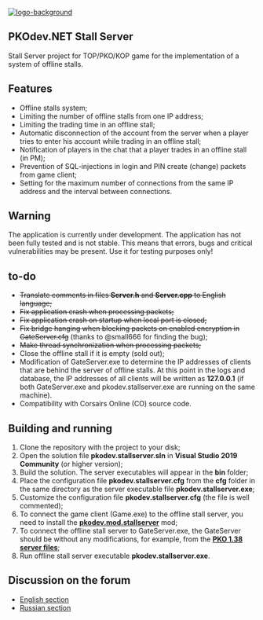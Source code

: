 [![logo-background](https://user-images.githubusercontent.com/3164064/163711104-29410e0d-3c86-411a-9319-9ffeaa62abb8.png)](http://pkodev.net "PKOdev.NET")

## PKOdev.NET Stall Server
Stall Server project for TOP/PKO/KOP game for the implementation of a system of offline stalls.

## Features
* Offline stalls system;
* Limiting the number of offline stalls from one IP address;
* Limiting the trading time in an offline stall;
* Automatic disconnection of the account from the server when a player tries to enter his account while trading in an offline stall;
* Notification of players in the chat that a player trades in an offline stall (in PM);
* Prevention of SQL-injections in login and PIN create (change) packets from game client;
* Setting for the maximum number of connections from the same IP address and the interval between connections.

## Warning
The application is currently under development. The application has not been fully tested and is not stable. This means that errors, bugs and critical vulnerabilities may be present. Use it for testing purposes only!

## to-do
* ~~Translate comments in files **Server.h** and **Server.cpp** to English language;~~
* ~~Fix application crash when processing packets;~~
* ~~Fix application crash on startup when local port is closed;~~
* ~~Fix bridge hanging when blocking packets on enabled encryption in GateServer.cfg~~ (thanks to @small666 for finding the bug);
* ~~Make thread synchronization when processing packets;~~
* Close the offline stall if it is empty (sold out);
* Modification of GateServer.exe to determine the IP addresses of clients that are behind the server of offline stalls. At this point in the logs and database, the IP addresses of all clients will be written as **127.0.0.1** (if both GateServer.exe and pkodev.stallserver.exe are running on the same machine).
* Compatibility with Corsairs Online (CO) source code.

## Building and running
1. Clone the repository with the project to your disk;
2. Open the solution file **pkodev.stallserver.sln** in **Visual Studio 2019 Community** (or higher version);
3. Build the solution. The server executables will appear in the **bin** folder;
4. Place the configuration file **pkodev.stallserver.cfg** from the **cfg** folder in the same directory as the server executable file **pkodev.stallserver.exe**;
5. Customize the configuration file **pkodev.stallserver.cfg** (the file is well commented);
6. To connect the game client (Game.exe) to the offline stall server, you need to install the **[pkodev.mod.stallserver](https://pkodev.net/topic/5758-connecting-gameexe-to-stall-server-offline-stalls-server-connector/)** mod;
7. To connect the offline stall server to GateServer.exe, the GateServer should be without any modifications, for example, from the **[PKO 1.38 server files](https://pkodev.net/topic/206-pirate-king-online-138/)**;
8. Run offline stall server executable **pkodev.stallserver.exe**.

## Discussion on the forum
- [English section](https://pkodev.net/topic/6068-offline-stalls-system/)
- [Russian section](https://pkodev.net/topic/6067-%D1%81%D0%B8%D1%81%D1%82%D0%B5%D0%BC%D0%B0-%D0%BE%D1%84%D1%84%D0%BB%D0%B0%D0%B9%D0%BD-%D0%BB%D0%B0%D1%80%D1%8C%D0%BA%D0%BE%D0%B2/)

